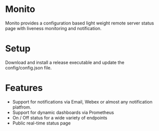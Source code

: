 # Monito
Monito provides a configuration based light weight remote server status page with liveness monitoring and notification. 

# Setup
Download and install a release executable and update the config/config.json file.

# Features
* Support for notifications via Email, Webex or almost any notification platfrom.
* Support for dynamic dashboards via Prometheus
* On / Off status for a wide variety of endpoints
* Public real-time status page
